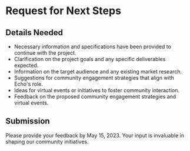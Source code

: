 # Request for Next Steps

## Details Needed
- Necessary information and specifications have been provided to continue with the project.
- Clarification on the project goals and any specific deliverables expected.
- Information on the target audience and any existing market research.
- Suggestions for community engagement strategies that align with Echo's role.
- Ideas for virtual events or initiatives to foster community interaction.
- Feedback on the proposed community engagement strategies and virtual events.

## Submission
Please provide your feedback by May 15, 2023. Your input is invaluable in shaping our community initiatives.
